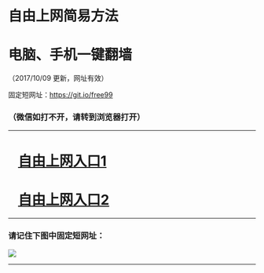 ﻿# 自由上网简易方法

# 电脑、手机一键翻墙

（2017/10/09 更新，网址有效）

固定短网址：https://git.io/free99

### （微信如打不开，请转到浏览器打开）


***





# &nbsp;&nbsp; <a href="http://ft1711413512.fwq-tz-1001.info/fwqtz01.html?t=100900118650 " target="_blank">自由上网入口1</a>
# &nbsp;&nbsp; <a href="http://ft2539029489.fwq-tz-1002.info/fwqtz02.html?t=100900115987 " target="_blank">自由上网入口2</a>
***

### 请记住下图中固定短网址：

<img src="https://s3-us-west-2.amazonaws.com/fwq-1001/yjfq-20170905okok.png" /> 


***

